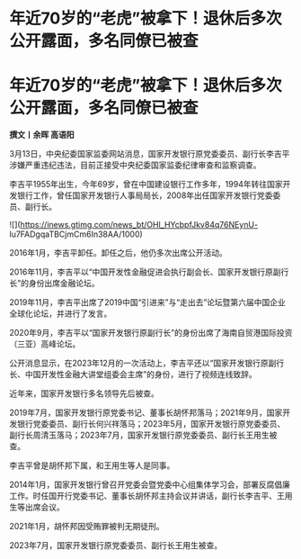 # 年近70岁的“老虎”被拿下！退休后多次公开露面，多名同僚已被查

# 年近70岁的“老虎”被拿下！退休后多次公开露面，多名同僚已被查

**撰文丨余晖 高语阳**

3月13日，中央纪委国家监委网站消息，国家开发银行原党委委员、副行长李吉平涉嫌严重违纪违法，目前正接受中央纪委国家监委纪律审查和监察调查。

李吉平1955年出生，今年69岁，曾在中国建设银行工作多年，1994年转往国家开发银行工作，曾任国家开发银行人事局局长，2008年出任国家开发银行党委委员、副行长。

![](https://inews.gtimg.com/news_bt/OHl_HYcbpfJkv84q76NEynU-
lu7FADgqaTBCjmCm6In38AA/1000)

2016年1月，李吉平卸任。卸任之后，他仍多次出席公开活动。

2016年11月，李吉平以“中国开发性金融促进会执行副会长、国家开发银行原副行长”的身份出席金融论坛。

2019年11月，李吉平出席了2019中国“引进来”与“走出去”论坛暨第六届中国企业全球化论坛，并进行了发言。

2020年9月，李吉平以“国家开发银行原副行长”的身份出席了海南自贸港国际投资（三亚）高峰论坛。

公开消息显示，在2023年12月的一次活动上，李吉平还以“国家开发银行原副行长、中国开发性金融大讲堂组委会主席”的身份，进行了视频连线致辞。

近年来，国家开发银行多名领导先后被查。

2019年7月，国家开发银行原党委书记、董事长胡怀邦落马；2021年9月，国家开发银行党委委员、副行长何兴祥落马；2023年5月，国家开发银行原党委委员、副行长周清玉落马；2023年7月，国家开发银行原党委委员、副行长王用生被查。

李吉平曾是胡怀邦下属，和王用生等人是同事。

2014年1月，国家开发银行曾召开党委会暨党委中心组集体学习会，部署反腐倡廉工作。时任国开行党委书记、董事长胡怀邦主持会议并讲话，副行长李吉平、王用生等出席会议。

2021年1月，胡怀邦因受贿罪被判无期徒刑。

2023年7月，国家开发银行原党委委员、副行长王用生被查。


